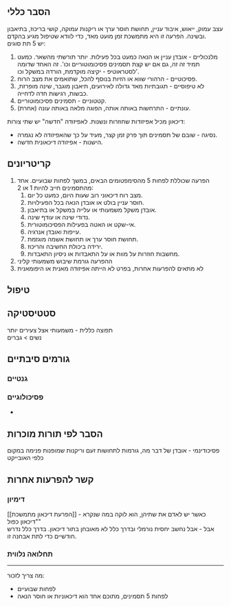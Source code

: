
## הסבר כללי 
עצב עמוק, ייאוש, איבוד עניין, תחושת חוסר ערך או ריקנות עמוקה, קושי בריכוז, בתיאבון ובשינה. הפרעה זו היא מתמשכת זמן מועט מאד, כדי לוודא שטיפול מגיע בהקדם.  
יש 5 תת סוגים:

1. מלנכוליים - אובדן עניין או הנאה כמעט בכל פעילות. יותר תורשתי מהשאר. כמעט תמיד זה זה, גם אם יש קצת תסמינים פסיכומוטוריים וכו'. זה האחד שדומה לסטראוטיפ - יקיצה מוקדמת, הורדה במשקל וכו'.
2. פסיכוטיים - הרהורי שווא או הזיות בנוסף להכל, שתואמים את מצב הרוח.
3. לא טיפוסיים - תגובתיות מאד גדולה לאירועים, תיאבון מוגבר, שינה מופרזת, כבשות, רגישות חדה לדחייה.
4. קטטוניים - תסמינים פסיכומוטוריים.
5. עונתיים - התרחשות באותה אותה, הפוגה מלאה באותה עונה (אחרת).

דיכאון מכיל אפיזודות שחוזרות ונשנות. לאפיזודה "חדשה" יש שתי צורות:
- נסיגה - שובם של תסמינים תוך פרק זמן קצר, מעיד על כך שהאפיזודה לא נגמרה.
- הישנות - אפיזודה דיכאונית חדשה.
## קריטריונים
1. הפרעה שכוללת לפחות 5 מהסימפטומים הבאים, במשך לפחות שבועיים. אחד מהתסמינים חייב להיות 1 או 2:
	1. מצב רוח דיכאוני רוב שעות היום, כמעט כל יום.
	2. חוסר עניין בולט או אובדן הנאה בכל הפעילויות.
	3. אובדן משקל משמעותי או עלייה במשקל או בתיאבון.
	4. נדודי שינה או עודף שינה.
	5. אי-שקט או האטה בפעילות הפסיכומוטורית.
	6. עייפות ואובדן אנרגיה.
	7. תחושת חוסר ערך או תחושת אשמה מוגזמת.
	8. ירידה ביכולת החשיבה והריכוז.
	9. מחשבות חוזרות על מוות או על התאבדות או ניסיון התאבדות.
2. ההפרעה גורמת שיבוש משמעותי קליני
3. לא מתאים להפרעות אחרות, בפרט לא הייתה אפיזודה מאנית או היפומאנית
## טיפול

## סטטיסטיקה
תפוצה כללית - משמעותי אצל צעירים יותר  
נשים > גברים
## גורמים סיבתיים
### גנטיים
### פסיכולוגיים
* 
## הסבר לפי תורות מוכרות
פסיכודינמי - אובדן של דבר מה, גורמות לתחושות זעם וריקנות שמופנות פנימה במקום כלפי האובייקט

## קשר להפרעות אחרות

### דימיון  
[[הפרעת דיכאון מתמשכת]] - כאשר יש לאדם את שתיהן, הוא לוקה במה שנקרא "דיכאון כפול"  
אבל - אבל נחשב יחסית נורמלי ובדרך כלל לא מאובחן בתור דיכאון. בדרך כלל נדרש חודשיים כדי לתת אבחנה זו.
### תחלואה נלווית




___
מה צריך לזכור:
- לפחות שבועיים
- לפחות 5 תסמינים, מתוכם אחד הוא דיכאוניות או חוסר הנאה